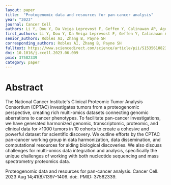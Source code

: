 ```yaml
---
layout: paper
title:  "Protogenomic data and resources for pan-cancer analysis"
year: "2023"
journal: Cancer Cell
authors: Li Y, Dou Y, Da Veiga Leprevost F, Geffen Y, Calinawan AP, Aguet F, Akiyama Y, Anand S, Birger C, Cao S, Chaudhary R, Chilappagari P, Cieslik M, Colaprico A, Zhou DC, Day C, Domagalski MJ, Esai Selvan M, Fenyö D, Foltz SM, Francis A, Gonzalez-Robles T, Gümüş ZH, Heiman D, Holck M, Hong R, Hu Y, Jaehnig EJ, Ji J, Jiang W, Katsnelson L, Ketchum KA, Klein RJ, Lei JT, Liang WW, Liao Y, Lindgren CM, Ma W, Ma L, MacCoss MJ, Martins Rodrigues F, McKerrow W, Nguyen N, Oldroyd R, Pilozzi A, Pugliese P, Reva B, Rudnick P, Ruggles KV, Rykunov D, Savage SR, Schnaubelt M, Schraink T, Shi Z, Singhal D, Song X, Storrs E, Terekhanova NV, Thangudu RR, Thiagarajan M, Wang LB, Wang JM, Wang Y, Wen B, Wu Y, Wyczalkowski MA, Xin Y, Yao L, Yi X, Zhang H, Zhang Q, Zuhl M, Getz G, Ding L, Nesvizhskii AI, Wang P, Robles AI, Zhang B, Payne SH; Clinical Proteomic Tumor Analysis Consortium.
first_authors: Li Y, Dou Y, Da Veiga Leprevost F, Geffen Y, Calinawan AP
senior_authors: Robles AI, Zhang B, Payne SH 
corresponding_authors: Robles AI, Zhang B, Payne SH 
fulltext: https://www.sciencedirect.com/science/article/pii/S1535610823002192
doi: 10.1016/j.ccell.2023.06.009
pmid: 37582339 
category: paper
---
```


# Abstract

The National Cancer Institute's Clinical Proteomic Tumor Analysis Consortium (CPTAC) investigates tumors from a proteogenomic perspective, creating rich multi-omics datasets connecting genomic aberrations to cancer phenotypes. To facilitate pan-cancer investigations, we have generated harmonized genomic, transcriptomic, proteomic, and clinical data for >1000 tumors in 10 cohorts to create a cohesive and powerful dataset for scientific discovery. We outline efforts by the CPTAC pan-cancer working group in data harmonization, data dissemination, and computational resources for aiding biological discoveries. We also discuss challenges for multi-omics data integration and analysis, specifically the unique challenges of working with both nucleotide sequencing and mass spectrometry proteomics data.



Proteogenomic data and resources for pan-cancer analysis. Cancer Cell. 2023 Aug 14;41(8):1397-1406. doi:. PMID: 37582339.


